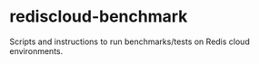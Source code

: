 # rediscloud-benchmark
Scripts and instructions to run benchmarks/tests on Redis cloud environments.

